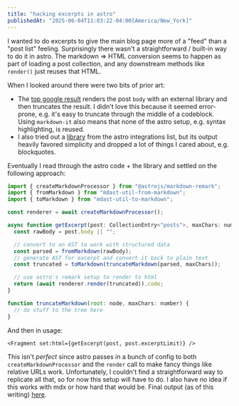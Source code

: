 ```yaml
---
title: "hacking excerpts in astro"
publishedAt: "2025-06-04T11:03:22-04:00[America/New_York]"
---
```


I wanted to do excerpts to give the main blog page more of a "feed" than a "post list" feeling.  Surprisingly there
wasn't a straightforward / built-in way to do it in astro.  The markdown => HTML conversion seems to happen as part of
loading a post collection, and any downstream methods like `render()` just reuses that HTML.

When I looked around there were two bits of prior art:

- The [top google result](https://www.paulie.dev/posts/2023/09/how-to-create-excerpts-with-astro) renders the post
  `body` with an external library and then truncates the result.  I didn't love this because it seemed error-prone,
  e.g. it's easy to truncate through the middle of a codeblock.  Using `markdown-it` also means that none of the astro
  setup, e.g. syntax highlighting, is reused.
- I also tried out a [library](https://github.com/igorskyflyer/npm-astro-post-excerpt) from the astro integrations list,
  but its output heavily favored simplicity and dropped a lot of things I cared about, e.g. blockquotes.

Eventually I read through the astro code + the library and settled on the following approach:

```js
import { createMarkdownProcessor } from "@astrojs/markdown-remark";
import { fromMarkdown } from "mdast-util-from-markdown";
import { toMarkdown } from "mdast-util-to-markdown";

const renderer = await createMarkdownProcessor();

async function getExcerpt(post: CollectionEntry<"posts">, maxChars: number) {
  const rawBody = post.body || "";

  // convert to an AST to work with structured data
  const parsed = fromMarkdown(rawBody);
  // generate AST for excerpt and convert it back to plain text
  const truncated = toMarkdown(truncateMarkdown(parsed, maxChars));

  // use astro's remark setup to render to html
  return (await renderer.render(truncated)).code;
}

function truncateMarkdown(root: node, maxChars: number) {
  // do stuff to the tree here
}
```

And then in usage:

```astro
<Fragment set:html={getExcerpt(post, post.excerptLimit)} />
```

This isn't *perfect* since astro passes in a bunch of config to both `createMarkdownProcessor` and the `render`
call to make fancy things like relative URLs work.  Unfortunately, I couldn't find a straightforward way to replicate
all that, so for now this setup will have to do.  I also have no idea if this works with mdx or how hard that would be.
Final output (as of this writing)
[here](https://github.com/alexkuang/alexkuang.github.io/blob/41eec37f632b3bf659f65f73f50715238f26306b/src/excerpt.ts).
